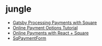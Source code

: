 # jungle

* [Gatsby Processing Payments with Square](https://www.gatsbyjs.org/docs/processing-payments-with-square/)
* [Online Payment Options Tutorial](https://developer.squareup.com/docs/online-payment-options)
* [Online Payments with React + Square](https://developer.squareup.com/blog/online-payments-form-react/)
* [SqPaymentForm](https://developer.squareup.com/docs/api/paymentform)
